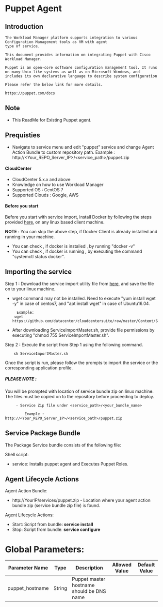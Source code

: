 # Puppet Agent

## Introduction

    The Workload Manager platform supports integration to various Configuration Management tools as VM with agent 
    type of service.

    This document provides information on integrating Puppet with Cisco Workload Manager.

    Puppet is an open-core software configuration management tool. It runs on many Unix-like systems as well as on Microsoft Windows, and includes its own declarative language to describe system configuration

    Please refer the below link for more details.

    https://puppet.com/docs
	
## Note
- This ReadMe for Existing Puppet agent.

## Prequisties
- Navigate to service menu and edit "puppet" service and change Agent Action Bundle to custom repository path.
	Example : http://<Your_REPO_Server_IP>/<service_path>/puppet.zip

#### CloudCenter
- CloudCenter 5.x.x and above
- Knowledge on how to use Workload Manager
- Supported OS : CentOS 7
- Supported Clouds : Google, AWS

#### Before you start
Before you start with service import, Install Docker by following the steps provided [here](https://github.com/datacenter/cloudcentersuite/raw/master/Content/dockerimages/Steps%20for%20Installation%20of%20Docker%20CE%20on%20CentOS7_V2.docx), on any linux based client machine.

**NOTE** : You can skip the above step, if Docker Client is already installed and running in your machine. 
- You can check , if docker is installed , by running "docker -v"
- You can check , if docker is running , by executing the command "systemctl status docker".

## Importing the service

Step 1 : Download the service import utility file  from [here](https://raw.githubusercontent.com/datacenter/cloudcentersuite/master/Content/Scripts/ServiceImportMaster.sh), and save the file on to your linux machine.
- wget command may not be installed. Need to execute "yum install wget -y" in case of centos7, and "apt install wget" in case of Ubuntu16.04.

	    Example: 
       wget https://github.com/datacenter/cloudcentersuite/raw/master/Content/Scripts/ServiceImportMaster.sh
				
- After downloading ServiceImportMaster.sh, provide file permissions by executing "chmod 755 ServiceImportMaster.sh".

Step 2 : Execute the script from Step 1 using the following command.

        sh ServiceImportMaster.sh

Once the script is run, please follow the prompts to import the service or the corresponding application profile.

##### PLEASE NOTE : 
You will be prompted with location of service bundle zip on linux machine. The files must be copied on to the repository before proceeding to deploy.

         - Service Zip file under <service_path>/<your_bundle_name>
                    
             Example : http://<Your_REPO_Server_IP>/<service_path>/puppet.zip
   
## Service Package Bundle

The Package Service bundle consists of the following file:

Shell script:

- service: Installs puppet agent and Executes Puppet Roles.

## Agent Lifecycle Actions 

Agent Action Bundle:  
 - http://YourIP/services/puppet.zip - Location where your agent action bundle zip (service bundle zip file) is found.
 
Agent Lifecycle Actions: 
 - Start: Script from bundle: **service install**
 - Stop: Script from bundle: **service configure** 

#  Global Parameters:

| Parameter Name | Type | Description | Allowed Value |Default Value |
| ------ | ------ | ------ |------ | ------ |
| puppet_hostname| String | Puppet master hostname should be DNS name |

